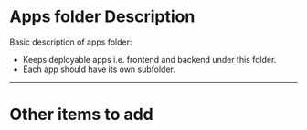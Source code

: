 # Apps folder Description

Basic description of apps folder:

- Keeps deployable apps i.e. frontend and backend under this folder.
- Each app should have its own subfolder.

---

# Other items to add
